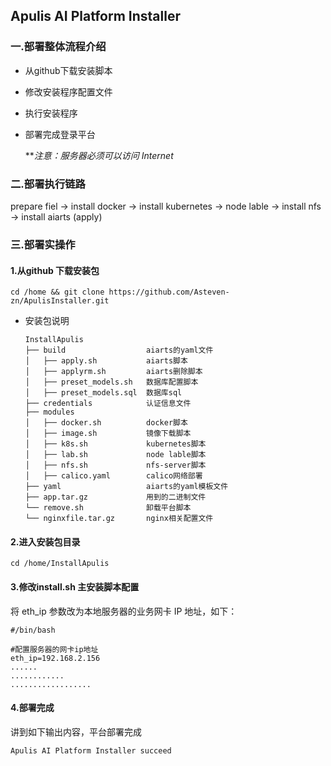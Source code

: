 ## Apulis AI Platform Installer

### 一.部署整体流程介绍

- 从github下载安装脚本

- 修改安装程序配置文件

- 执行安装程序

- 部署完成登录平台

  ***注意：服务器必须可以访问 Internet*

### 二.部署执行链路

prepare fiel -> install docker -> install kubernetes -> node lable -> install nfs ->  install aiarts (apply)

### 三.部署实操作

#### 1.从github 下载安装包

```shell
cd /home && git clone https://github.com/Asteven-zn/ApulisInstaller.git
```

- 安装包说明

  ```shell
  InstallApulis
  ├── build                  aiarts的yaml文件
  │   ├── apply.sh           aiarts脚本
  │   ├── applyrm.sh         aiarts删除脚本
  │   ├── preset_models.sh   数据库配置脚本
  │   ├── preset_models.sql  数据库sql
  ├── credentials            认证信息文件
  ├── modules                
  │   ├── docker.sh          docker脚本
  │   ├── image.sh           镜像下载脚本
  │   ├── k8s.sh             kubernetes脚本
  │   ├── lab.sh             node lable脚本
  │   ├── nfs.sh             nfs-server脚本
  │   ├── calico.yaml        calico网络部署
  ├── yaml                   aiarts的yaml模板文件
  ├── app.tar.gz             用到的二进制文件
  └── remove.sh              卸载平台脚本
  └── nginxfile.tar.gz       nginx相关配置文件
  ```

#### 2.进入安装包目录

```shell
cd /home/InstallApulis
```

#### 3.修改install.sh 主安装脚本配置

将 eth_ip 参数改为本地服务器的业务网卡 IP 地址，如下：

```shell
#/bin/bash

#配置服务器的网卡ip地址
eth_ip=192.168.2.156
......
............
..................
```

#### 4.部署完成

讲到如下输出内容，平台部署完成

```shell
Apulis AI Platform Installer succeed
```

